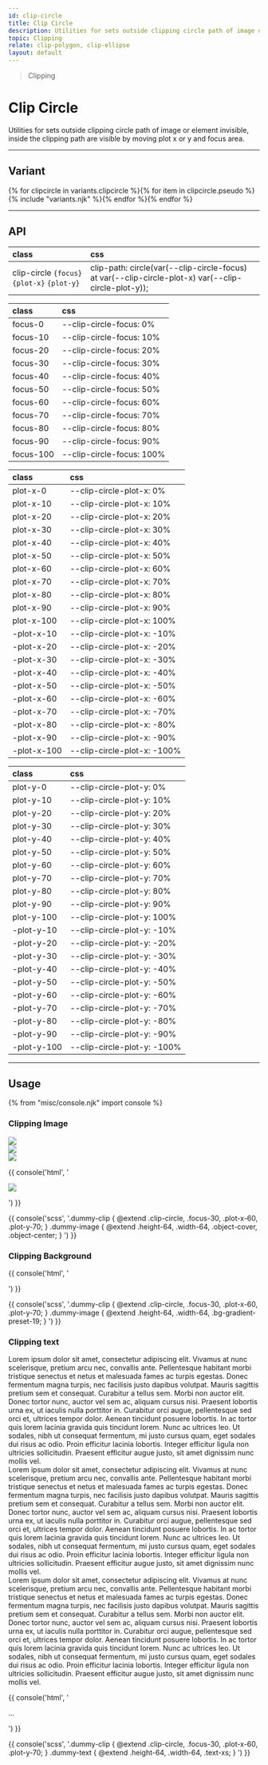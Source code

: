 ```yaml
---
id: clip-circle
title: Clip Circle
description: Utilities for sets outside clipping circle path of image or element invisible, inside the clipping path are visible by moving plot x or y and focus area.
topic: Clipping
relate: clip-polygon, clip-ellipse
layout: default
---
```


> Clipping

# Clip Circle

Utilities for sets outside clipping circle path of image or element invisible, inside the clipping path are visible by moving plot x or y and focus area.

---

## Variant

<div class="flex flex-gap-2 flex-wrap justify-start items-center">{% for clipcircle in variants.clipcircle %}{% for item in clipcircle.pseudo %}{% include "variants.njk" %}{% endfor %}{% endfor %}</div>

---

## API

| <span class="padding-x-3 padding-y-1 text-white bg-shade-granite-5 font-semibold curve-border-md">class</span> | <span class="padding-x-3 padding-y-1 text-white bg-shade-granite-5 font-semibold curve-border-md">css</span> |
|:--|:--|
| clip-circle `{focus}` `{plot-x}` `{plot-y}` | clip-path: circle(var(--clip-circle-focus) at var(--clip-circle-plot-x) var(--clip-circle-plot-y)); |

| <span class="padding-x-3 padding-y-1 text-white bg-shade-granite-5 font-semibold curve-border-md">class</span> | <span class="padding-x-3 padding-y-1 text-white bg-shade-granite-5 font-semibold curve-border-md">css</span> |
|:--|:--|
| focus-0 | --clip-circle-focus: 0% |
| focus-10 | --clip-circle-focus: 10% |
| focus-20 | --clip-circle-focus: 20% |
| focus-30 | --clip-circle-focus: 30% |
| focus-40 | --clip-circle-focus: 40% |
| focus-50 | --clip-circle-focus: 50% |
| focus-60 | --clip-circle-focus: 60% |
| focus-70 | --clip-circle-focus: 70% |
| focus-80 | --clip-circle-focus: 80% |
| focus-90 | --clip-circle-focus: 90% |
| focus-100 | --clip-circle-focus: 100% |

| <span class="padding-x-3 padding-y-1 text-white bg-shade-granite-5 font-semibold curve-border-md">class</span> | <span class="padding-x-3 padding-y-1 text-white bg-shade-granite-5 font-semibold curve-border-md">css</span> |
|:--|:--|
| plot-x-0 | --clip-circle-plot-x: 0% |
| plot-x-10 | --clip-circle-plot-x: 10% |
| plot-x-20 | --clip-circle-plot-x: 20% |
| plot-x-30 | --clip-circle-plot-x: 30% |
| plot-x-40 | --clip-circle-plot-x: 40% |
| plot-x-50 | --clip-circle-plot-x: 50% |
| plot-x-60 | --clip-circle-plot-x: 60% |
| plot-x-70 | --clip-circle-plot-x: 70% |
| plot-x-80 | --clip-circle-plot-x: 80% |
| plot-x-90 | --clip-circle-plot-x: 90% |
| plot-x-100 | --clip-circle-plot-x: 100% |
| -plot-x-10 | --clip-circle-plot-x: -10% |
| -plot-x-20 | --clip-circle-plot-x: -20% |
| -plot-x-30 | --clip-circle-plot-x: -30% |
| -plot-x-40 | --clip-circle-plot-x: -40% |
| -plot-x-50 | --clip-circle-plot-x: -50% |
| -plot-x-60 | --clip-circle-plot-x: -60% |
| -plot-x-70 | --clip-circle-plot-x: -70% |
| -plot-x-80 | --clip-circle-plot-x: -80% |
| -plot-x-90 | --clip-circle-plot-x: -90% |
| -plot-x-100 | --clip-circle-plot-x: -100% |

| <span class="padding-x-3 padding-y-1 text-white bg-shade-granite-5 font-semibold curve-border-md">class</span> | <span class="padding-x-3 padding-y-1 text-white bg-shade-granite-5 font-semibold curve-border-md">css</span> |
|:--|:--|
| plot-y-0 | --clip-circle-plot-y: 0% |
| plot-y-10 | --clip-circle-plot-y: 10% |
| plot-y-20 | --clip-circle-plot-y: 20% |
| plot-y-30 | --clip-circle-plot-y: 30% |
| plot-y-40 | --clip-circle-plot-y: 40% |
| plot-y-50 | --clip-circle-plot-y: 50% |
| plot-y-60 | --clip-circle-plot-y: 60% |
| plot-y-70 | --clip-circle-plot-y: 70% |
| plot-y-80 | --clip-circle-plot-y: 80% |
| plot-y-90 | --clip-circle-plot-y: 90% |
| plot-y-100 | --clip-circle-plot-y: 100% |
| -plot-y-10 | --clip-circle-plot-y: -10% |
| -plot-y-20 | --clip-circle-plot-y: -20% |
| -plot-y-30 | --clip-circle-plot-y: -30% |
| -plot-y-40 | --clip-circle-plot-y: -40% |
| -plot-y-50 | --clip-circle-plot-y: -50% |
| -plot-y-60 | --clip-circle-plot-y: -60% |
| -plot-y-70 | --clip-circle-plot-y: -70% |
| -plot-y-80 | --clip-circle-plot-y: -80% |
| -plot-y-90 | --clip-circle-plot-y: -90% |
| -plot-y-100 | --clip-circle-plot-y: -100% |

---

## Usage

{% from "misc/console.njk" import console %}

### Clipping Image

<div class="padding-x-4 padding-y-2 margin-x-auto width-full">
  <div class="flex flex-gap-10 flex-row flex-wrap justify-center items-center">
    <div class="height-48 width-48 bg-tint-granite-5 border-2 border-dashed border-tint-granite-1 curve-border-lg overflow-hidden">
      <div>
        <img class="height-48 width-48 object-cover object-center overflow-hidden curve-border-lg shadow" src="https://picsum.photos/256">
      </div>
    </div>
    <div class="height-48 width-48 bg-tint-granite-5 border-2 border-dashed border-tint-granite-1 curve-border-lg">
      <div class="clip-circle focus-30 plot-x-10 plot-y-40">
        <img class="height-48 width-48 object-cover object-center" src="https://picsum.photos/256">
      </div>
    </div>
    <div class="height-48 width-48 bg-tint-granite-5 border-2 border-dashed border-tint-granite-1 curve-border-lg">
      <div class="clip-circle focus-30 plot-x-60 plot-y-70">
        <img class="height-48 width-48 object-cover object-center" src="https://picsum.photos/256">
      </div>
    </div>
  </div>
</div>

{{ console('html',
'<div class="clip-circle focus-30 plot-x-60 plot-y-70">
    <img class="height-64 width-64 ... object-cover object-center" src="...">
  </div>
') }}

{{ console('scss',
'.dummy-clip {
    @extend
      .clip-circle,
      .focus-30,
      .plot-x-60,
      .plot-y-70;
}
.dummy-image {
    @extend
      .height-64,
      .width-64,
      .object-cover,
      .object-center;
}
') }}

### Clipping Background

<div class="padding-x-4 padding-y-2 margin-x-auto width-full">
  <div class="flex flex-gap-10 flex-row flex-wrap justify-center items-center">
    <div class="height-48 width-48 bg-tint-granite-5 border-2 border-dashed border-tint-granite-1 curve-border-lg overflow-hidden">
      <div>
        <div class="height-48 width-48 bg-gradient-preset-12 curve-border-lg"></div>
      </div>
    </div>
    <div class="height-48 width-48 bg-tint-granite-5 border-2 border-dashed border-tint-granite-1 curve-border-lg">
      <div class="clip-circle focus-30 plot-x-10 plot-y-40">
        <div class="height-48 width-48 bg-gradient-preset-12 curve-border-lg"></div>
      </div>
    </div>
    <div class="height-48 width-48 bg-tint-granite-5 border-2 border-dashed border-tint-granite-1 curve-border-lg">
      <div class="clip-circle focus-30 plot-x-60 plot-y-70">
        <div class="height-48 width-48 bg-gradient-preset-12 curve-border-lg"></div>
      </div>
    </div>
  </div>
</div>

{{ console('html',
'<div class="clip-circle focus-30 plot-x-60 plot-y-70">
    <div class="height-48 width-48 ... bg-gradient-preset-19"></div>
  </div>
') }}

{{ console('scss',
'.dummy-clip {
    @extend
      .clip-circle,
      .focus-30,
      .plot-x-60,
      .plot-y-70;
}
.dummy-image {
    @extend
      .height-64,
      .width-64,
      .bg-gradient-preset-19;
}
') }}

### Clipping text

<div class="padding-x-4 padding-y-2 margin-x-auto width-full">
  <div class="flex flex-gap-10 flex-row flex-wrap justify-center items-center">
    <div class="height-48 width-48 bg-tint-granite-5 border-2 border-dashed border-tint-granite-1 curve-border-lg overflow-hidden">
      <div>
        <div class="height-48 width-48 text-xs overflow-hidden">
          Lorem ipsum dolor sit amet, consectetur adipiscing elit. Vivamus at nunc scelerisque, pretium arcu nec, convallis ante. Pellentesque habitant morbi tristique senectus et netus et malesuada fames ac turpis egestas. Donec fermentum magna turpis, nec facilisis justo dapibus volutpat. Mauris sagittis pretium sem et consequat. Curabitur a tellus sem. Morbi non auctor elit. Donec tortor nunc, auctor vel sem ac, aliquam cursus nisi. Praesent lobortis urna ex, ut iaculis nulla porttitor in. Curabitur orci augue, pellentesque sed orci et, ultrices tempor dolor. Aenean tincidunt posuere lobortis. In ac tortor quis lorem lacinia gravida quis tincidunt lorem. Nunc ac ultrices leo. Ut sodales, nibh ut consequat fermentum, mi justo cursus quam, eget sodales dui risus ac odio. Proin efficitur lacinia lobortis. Integer efficitur ligula non ultricies sollicitudin. Praesent efficitur augue justo, sit amet dignissim nunc mollis vel.
        </div>
      </div>
    </div>
    <div class="height-48 width-48 bg-tint-granite-5 border-2 border-dashed border-tint-granite-1 curve-border-lg">
      <div class="clip-circle focus-30 plot-x-10 plot-y-40">
        <div class="height-48 width-48 text-xs overflow-hidden">
          Lorem ipsum dolor sit amet, consectetur adipiscing elit. Vivamus at nunc scelerisque, pretium arcu nec, convallis ante. Pellentesque habitant morbi tristique senectus et netus et malesuada fames ac turpis egestas. Donec fermentum magna turpis, nec facilisis justo dapibus volutpat. Mauris sagittis pretium sem et consequat. Curabitur a tellus sem. Morbi non auctor elit. Donec tortor nunc, auctor vel sem ac, aliquam cursus nisi. Praesent lobortis urna ex, ut iaculis nulla porttitor in. Curabitur orci augue, pellentesque sed orci et, ultrices tempor dolor. Aenean tincidunt posuere lobortis. In ac tortor quis lorem lacinia gravida quis tincidunt lorem. Nunc ac ultrices leo. Ut sodales, nibh ut consequat fermentum, mi justo cursus quam, eget sodales dui risus ac odio. Proin efficitur lacinia lobortis. Integer efficitur ligula non ultricies sollicitudin. Praesent efficitur augue justo, sit amet dignissim nunc mollis vel.
        </div>
      </div>
    </div>
    <div class="height-48 width-48 bg-tint-granite-5 border-2 border-dashed border-tint-granite-1 curve-border-lg">
      <div class="clip-circle focus-30 plot-x-70 plot-y-60">
        <div class="height-48 width-48 text-xs overflow-hidden">
          Lorem ipsum dolor sit amet, consectetur adipiscing elit. Vivamus at nunc scelerisque, pretium arcu nec, convallis ante. Pellentesque habitant morbi tristique senectus et netus et malesuada fames ac turpis egestas. Donec fermentum magna turpis, nec facilisis justo dapibus volutpat. Mauris sagittis pretium sem et consequat. Curabitur a tellus sem. Morbi non auctor elit. Donec tortor nunc, auctor vel sem ac, aliquam cursus nisi. Praesent lobortis urna ex, ut iaculis nulla porttitor in. Curabitur orci augue, pellentesque sed orci et, ultrices tempor dolor. Aenean tincidunt posuere lobortis. In ac tortor quis lorem lacinia gravida quis tincidunt lorem. Nunc ac ultrices leo. Ut sodales, nibh ut consequat fermentum, mi justo cursus quam, eget sodales dui risus ac odio. Proin efficitur lacinia lobortis. Integer efficitur ligula non ultricies sollicitudin. Praesent efficitur augue justo, sit amet dignissim nunc mollis vel.
        </div>
      </div>
    </div>
  </div>
</div>

{{ console('html',
'<div class="clip-circle focus-30 plot-x-60 plot-y-70">
    <div class="height-64 width-64 text-xs">
      ...
    </div>
  </div>
') }}

{{ console('scss',
'.dummy-clip {
    @extend
      .clip-circle,
      .focus-30,
      .plot-x-60,
      .plot-y-70;
}
.dummy-text {
    @extend
      .height-64,
      .width-64,
      .text-xs;
}
') }}

